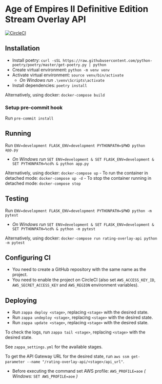 # Age of Empires II Definitive Edition Stream Overlay API


[![CircleCI](https://circleci.com/gh/volkmaster/rating-overlay-api/tree/master.svg?style=shield)](https://app.circleci.com/pipelines/github/volkmaster/rating-overlay-api)


## Installation

- Install poetry: `curl -sSL https://raw.githubusercontent.com/python-poetry/poetry/master/get-poetry.py | python`
- Create virtual environment: `python -m venv venv`
- Activate virtual environment: `source venv/bin/activate`
    - *On Windows run* `.\venv\Scripts\activate`
- Install dependencies: `poetry install`

Alternatively, using docker: `docker-compose build`

### Setup pre-commit hook

Run `pre-commit install`

## Running

Run `ENV=development FLASK_ENV=development PYTHONPATH=$PWD python app.py`

- *On Windows run* `SET ENV=development & SET FLASK_ENV=development & SET PYTHONPATH=%cd% & python app.py`

Alternatively, using docker: `docker-compose up`
    - To run the container in detached mode: `docker-compose up -d`
    - To stop the container running in detached mode: `docker-compose stop`

## Testing

Run `ENV=development FLASK_ENV=development PYTHONPATH=$PWD python -m pytest`

- *On Windows run* `SET ENV=development & SET FLASK_ENV=development & SET PYTHONPATH=%cd% & python -m pytest`

Alternatively, using docker: `docker-compose run rating-overlay-api python -m pytest`


## Configuring CI

- You need to create a GitHub repository with the same name as the project.
- You need to enable the project on CircleCI (also set `AWS_ACCESS_KEY_ID`, `AWS_SECRET_ACCESS_KEY` and `AWS_REGION` environment variables).

## Deploying

- Run `zappa deploy <stage>`, replacing `<stage>` with the desired state.
- Run `zappa undeploy <stage>`, replacing `<stage>` with the desired state.
- Run `zappa update <stage>`, replacing `<stage>` with the desired state.

To check the logs, run `zappa tail <stage>`, replacing `<stage>` with the desired state.

See `zappa_settings.yml` for the available stages.

To get the API Gateway URL for the desired state, run `aws ssm get-parameter --name "/rating-overlay-api/<stage>/api_url"`.
- Before executing the command set AWS profile: `AWS_PROFILE=aoe` *( Windows:* `SET AWS_PROFILE=aoe` *)* 



